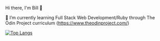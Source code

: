 Hi there, I'm Bill 👋

🌱 I’m currently learning Full Stack Web Development/Ruby through The Odin Project curriculum (https://www.theodinproject.com/) 

[![Top Langs](https://github.com/PencilNavigator/readme-stats-URL/api/top-langs/?username=BillC424&layout=compact)](https://github.com/BillC424/github-readme-stats)

